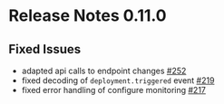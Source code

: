 # Release Notes 0.11.0

## Fixed Issues

- adapted api calls to endpoint changes [#252](https://github.com/keptn-contrib/dynatrace-service/issues/252)
- fixed decoding of `deployment.triggered` event [#219](https://github.com/keptn-contrib/dynatrace-service/issues/219)
- fixed error handling of configure monitoring [#217](https://github.com/keptn-contrib/dynatrace-service/issues/217) 
